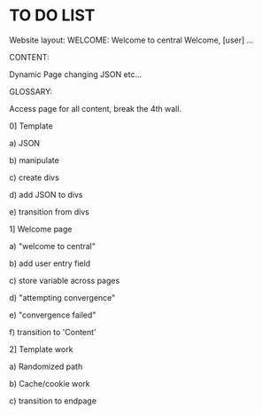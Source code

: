 # TO DO LIST

Website layout: 
WELCOME: 
  Welcome to central
  Welcome, [user] 
  ... 

CONTENT: 

  Dynamic Page changing JSON etc... 

GLOSSARY: 

  Access page for all content, break the 4th wall. 


0] Template 

  a) JSON
  
  b) manipulate 
  
  c) create divs
  
  d) add JSON to divs
  
  e) transition from divs

1] Welcome page
  
  a) "welcome to central"
  
  b) add user entry field
  
  c) store variable across pages
  
  d) "attempting convergence"
  
  e) "convergence failed"
  
  f) transition to 'Content' 
  
2] Template work 
  
  a) Randomized path 
  
  b) Cache/cookie work
  
  c) transition to endpage

